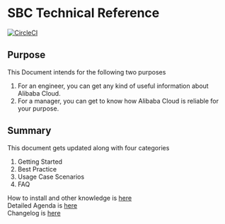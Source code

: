 # SBC Technical Reference

[![CircleCI](https://circleci.com/gh/sbcloud/help.svg?style=svg)](https://circleci.com/gh/sbcloud/help)

## Purpose
This Document intends for the following two purposes
 1. For an engineer, you can get any kind of useful information about Alibaba Cloud.
 2. For a manager, you can get to know how Alibaba Cloud is reliable for your purpose. 

## Summary
This document gets updated along with four categories
1. Getting Started
1. Best Practice
1. Usage Case Scenarios
1. FAQ

How to install and other knowledge is [here](content/hugo-konw-how.md)  
Detailed Agenda is [here](content/_index.md)  
Changelog is [here](CHANGELOG.md)

